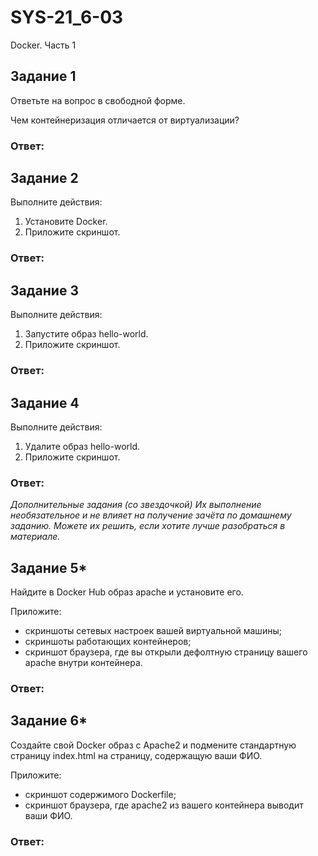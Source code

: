 # SYS-21_6-03
Docker. Часть 1

## Задание 1
Ответьте на вопрос в свободной форме.

Чем контейнеризация отличается от виртуализации?
### Ответ:

## Задание 2
Выполните действия:
1. Установите Docker.
2. Приложите скриншот.
### Ответ:

## Задание 3
Выполните действия:
1. Запустите образ hello-world.
2. Приложите скриншот.
### Ответ:

## Задание 4
Выполните действия:
1. Удалите образ hello-world.
2. Приложите скриншот.
### Ответ:

*Дополнительные задания (со звездочкой)
Их выполнение необязательное и не влияет на получение зачёта по домашнему заданию. Можете их решить, если хотите лучше разобраться в материале.*

## Задание 5*
Найдите в Docker Hub образ apache и установите его.

Приложите:
- скриншоты сетевых настроек вашей виртуальной машины;
- скриншоты работающих контейнеров;
- скриншот браузера, где вы открыли дефолтную страницу вашего apache внутри контейнера.
### Ответ:

## Задание 6*
Создайте свой Docker образ с Apache2 и подмените стандартную страницу index.html на страницу, содержащую ваши ФИО.

Приложите:
- скриншот содержимого Dockerfile;
- скриншот браузера, где apache2 из вашего контейнера выводит ваши ФИО.
### Ответ:
